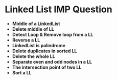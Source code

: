 # Linked List IMP Question 

- **Middle of a LinkedList**
- **Delete middle of LL**
- **Detect Loop & Remove loop from a LL**
- **Reverse a LL**
- **LinkedList is palindrome**
- **Delete duplicates in sorted LL**
- **Delete the whole LL**
- **Separate even and odd nodes in a LL**
- **The intersection point of two LL**
- **Sort a LL**